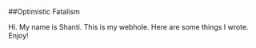 ##Optimistic Fatalism

Hi. My name is Shanti. This is my webhole. Here are some things I wrote. Enjoy!
